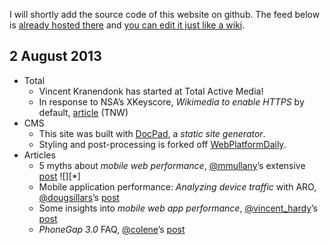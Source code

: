 I will shortly add the source code of this website on github. The feed below is [already hosted there](https://github.com/aquariumtap/total-news/blob/master/latest.html.md) and [you can edit it just like a wiki](http://prose.io/#aquariumtap/total-news/edit/master/latest.html.md).
 
## 2 August 2013
 
 - Total
   - Vincent Kranendonk has started at Total Active Media!
   - In response to NSA’s XKeyscore, *Wikimedia to enable HTTPS* by default, [article](http://thenextweb.com/insider/2013/08/01/in-response-to-nsas-xkeyscore-wikimedia-to-enable-https-by-default-starting-with-logged-in-users-on-august-21/) (TNW)
 - CMS
   - This site was built with [DocPad](http://docpad.org/), a *static site generator*.
   - Styling and post-processing is forked off [WebPlatformDaily](https://github.com/simevidas/webplatformdaily-site).
 - Articles
   - 5 myths about *mobile web performance*, [@mmullany]()’s extensive [post](http://www.sencha.com/blog/5-myths-about-mobile-web-performance/) ![][*]
   - Mobile application performance: *Analyzing device traffic* with ARO, [@dougsillars]()’s [post](http://www.speedawarenessmonth.com/mobile-application-performance-caching/)
   - Some insights into *mobile web app performance*, [@vincent_hardy]()’s [post](http://blogs.adobe.com/digitalmedia/2013/08/are-mobile-web-apps-slow/)
   - *PhoneGap 3.0* FAQ, [@colene]()’s [post](http://phonegap.com/blog/2013/07/31/phonegap-30-faq/)